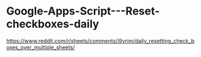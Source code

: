 # Google-Apps-Script---Reset-checkboxes-daily

https://www.reddit.com/r/sheets/comments/i9vrim/daily_resetting_check_boxes_over_multiple_sheets/
